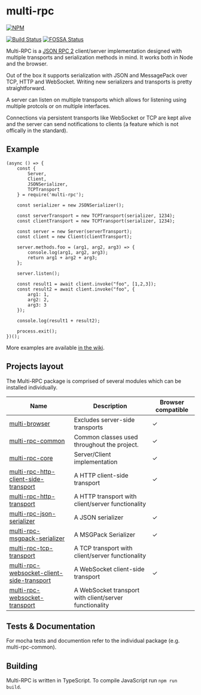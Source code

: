 # multi-rpc

[![NPM](https://nodei.co/npm/multi-rpc.png)](https://nodei.co/npm/multi-rpc/)

[![Build Status](https://travis-ci.org/znetstar/multi-rpc.svg?branch=master)](https://travis-ci.org/znetstar/multi-rpc) [![FOSSA Status](https://app.fossa.io/api/projects/git%2Bgithub.com%2Fznetstar%2Fmulti-rpc.svg?type=shield)](https://app.fossa.io/projects/git%2Bgithub.com%2Fznetstar%2Fmulti-rpc?ref=badge_shield)

Multi-RPC is a [JSON RPC 2](https://www.jsonrpc.org/specification) client/server implementation designed with multiple transports and serialization methods in mind. It works both in Node and the browser.

Out of the box it supports serialization with JSON and MessagePack over TCP, HTTP and WebSocket. Writing new serializers and transports is pretty straightforward.

A server can listen on multiple transports which allows for listening using multiple protcols or on multiple interfaces.

Connections via persistent transports like WebSocket or TCP are kept alive and the server can send notifications to clients (a feature which is not offically in the standard). 

## Example

```
(async () => {
    const { 
        Server, 
        Client,
        JSONSerializer,
        TCPTransport
    } = require('multi-rpc');

    const serializer = new JSONSerializer();

    const serverTransport = new TCPTransport(serializer, 1234);
    const clientTransport = new TCPTransport(serializer, 1234);

    const server = new Server(serverTransport);
    const client = new Client(clientTransport);

    server.methods.foo = (arg1, arg2, arg3) => {
        console.log(arg1, arg2, arg3);
        return arg1 + arg2 + arg3;
    };

    server.listen();

    const result1 = await client.invoke("foo", [1,2,3]);
    const result2 = await client.invoke("foo", {
        arg1: 1,
        arg2: 2,
        arg3: 3
    });

    console.log(result1 + result2);

    process.exit();
})();
```

More examples are available [in the wiki](https://github.com/znetstar/multi-rpc/wiki).

## Projects layout

The Multi-RPC package is comprised of several modules which can be installed individually.

| Name                                                                                                               | Description                                            | Browser compatible |
|--------------------------------------------------------------------------------------------------------------------|--------------------------------------------------------|--------------------|
| [multi-browser](https://github.com/znetstar/multi-rpc-browser)                                                     | Excludes server-side transports                        | ✓                  |
| [multi-rpc-common](https://github.com/znetstar/multi-rpc-common)                                                   | Common classes used throughout the project.            | ✓                  |
| [multi-rpc-core](https://github.com/znetstar/multi-rpc-core)                                                       | Server/Client implementation                           | ✓                  |
| [multi-rpc-http-client-side-transport](https://github.com/znetstar/multi-rpc-http-client-side-transport)                     | A HTTP client-side transport                           | ✓                  |
| [multi-rpc-http-transport](https://github.com/znetstar/multi-rpc-http-transport)                                   | A HTTP transport with client/server functionality      |                    |
| [multi-rpc-json-serializer](https://github.com/znetstar/multi-rpc-json-serializer)                                 | A JSON serializer                                      | ✓                  |
| [multi-rpc-msgpack-serializer](https://github.com/znetstar/multi-rpc-msgpack-serializer)                           | A MSGPack Serializer                                   | ✓                  |
| [multi-rpc-tcp-transport](https://github.com/znetstar/multi-rpc-tcp-transport)                                     | A TCP transport with client/server functionality       |                    |
| [multi-rpc-websocket-client-side-transport](https://github.com/znetstar/multi-rpc-websocket-client-side-transport) | A WebSocket client-side transport                      | ✓                  |
| [multi-rpc-websocket-transport](https://github.com/znetstar/multi-rpc-websocket-transport)                         | A WebSocket transport with client/server functionality |                    |

## Tests & Documentation

For mocha tests and documention refer to the individual package (e.g. multi-rpc-common).

## Building

Multi-RPC is written in TypeScript. To compile JavaScript run `npm run build`.